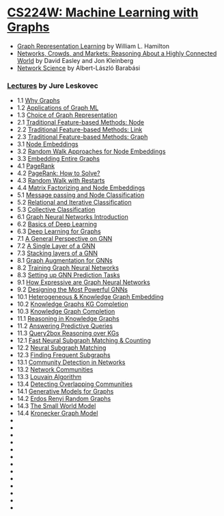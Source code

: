 # [CS224W: Machine Learning with Graphs](http://web.stanford.edu/class/cs224w/)

- [Graph Representation Learning](https://www.cs.mcgill.ca/~wlh/grl_book/) by William L. Hamilton
- [Networks, Crowds, and Markets: Reasoning About a Highly Connected World](http://www.cs.cornell.edu/home/kleinber/networks-book/) by David Easley and Jon Kleinberg
- [Network Science](http://networksciencebook.com/) by Albert-László Barabási

### [Lectures](https://www.youtube.com/user/stanfordonline/videos) by Jure Leskovec
- 1.1 [Why Graphs](https://www.youtube.com/watch?v=JAB_plj2rbA&pp=sAQA)
- 1.2 [Applications of Graph ML](https://www.youtube.com/watch?v=aBHC6xzx9YI&pp=sAQA)
- 1.3 [Choice of Graph Representation](https://www.youtube.com/watch?v=P-m1Qv6-8cI&pp=sAQA)
- 2.1 [Traditional Feature-based Methods: Node](https://www.youtube.com/watch?v=3IS7UhNMQ3U&pp=sAQA)
- 2.2 [Traditional Feature-based Methods: Link](https://www.youtube.com/watch?v=4dVwlE9jYxY&pp=sAQA)
- 2.3 [Traditional Feature-based Methods: Graph](https://www.youtube.com/watch?v=buzsHTa4Hgs&pp=sAQA)
- 3.1 [Node Embeddings](https://www.youtube.com/watch?v=rMq21iY61SE&pp=sAQA)
- 3.2 [Random Walk Approaches for Node Embeddings](https://www.youtube.com/watch?v=Xv0wRy66Big&pp=sAQA)
- 3.3 [Embedding Entire Graphs](https://www.youtube.com/watch?v=eliMLfJeu7A&pp=sAQA)
- 4.1 [PageRank](https://www.youtube.com/watch?v=TU0ankRcHmo&pp=sAQA)
- 4.2 [PageRank: How to Solve?](https://www.youtube.com/watch?v=rK2ZBmQHVVs&pp=sAQA)
- 4.3 [Random Walk with Restarts](https://www.youtube.com/watch?v=HbzQzUaJ_9I&pp=sAQA)
- 4.4 [Matrix Factorizing and Node Embeddings](https://www.youtube.com/watch?v=r12qJZZVtqc&pp=sAQA)
- 5.1 [Message passing and Node Classification](https://www.youtube.com/watch?v=6g9vtxUmfwM&pp=sAQA)
- 5.2 [Relational and Iterative Classification](https://www.youtube.com/watch?v=QUO-HQ44EDc&pp=sAQA)
- 5.3 [Collective Classification](https://www.youtube.com/watch?v=kh3I_UTtUOo&pp=sAQA)
- 6.1 [Graph Neural Networks Introduction](https://www.youtube.com/watch?v=F3PgltDzllc&pp=sAQA)
- 6.2 [Basics of Deep Learning](https://www.youtube.com/watch?v=tutlI9YzJ2g&pp=sAQA)
- 6.3 [Deep Learning for Graphs](https://www.youtube.com/watch?v=MH4yvtgAR-4&pp=sAQA)
- 7.1 [A General Perspective on GNN](https://www.youtube.com/watch?v=RU9uTa_-ZOw&pp=sAQA)
- 7.2 [A Single Layer of a GNN](https://www.youtube.com/watch?v=247Mkqj_wRM&pp=sAQA)
- 7.3 [Stacking layers of a GNN](https://www.youtube.com/watch?v=ew1cnUjRgl4&pp=sAQA)
- 8.1 [Graph Augmentation for GNNs](https://www.youtube.com/watch?v=1A6VoEkQnhQ&pp=sAQA)
- 8.2 [Training Graph Neural Networks](https://www.youtube.com/watch?v=eXIIH8YVxKI&pp=sAQA)
- 8.3 [Setting up GNN Prediction Tasks](https://www.youtube.com/watch?v=ewEW_EMzRuo&pp=sAQA)
- 9.1 [How Expressive are Graph Neural Networks](https://www.youtube.com/watch?v=5vMEgYbka0A&pp=sAQA)
- 9.2 [Designing the Most Powerful GNNs](https://www.youtube.com/watch?v=B5y47gWt3co&pp=sAQA)
- 10.1 [Heterogeneous & Knowledge Graph Embedding](https://www.youtube.com/watch?v=Rfkntma6ZUI&pp=sAQA)
- 10.2 [Knowledge Graphs KG Completion](https://www.youtube.com/watch?v=xop5tC9T5xM&pp=sAQA)
- 10.3 [Knowledge Graph Completion](https://www.youtube.com/watch?v=Xm5VrxZYhu4&pp=sAQA)
- 11.1 [Reasoning in Knowledge Graphs](https://www.youtube.com/watch?v=X9yl0pTP9fY&pp=sAQA)
- 11.2 [Answering Predictive Queries](https://www.youtube.com/watch?v=qaRIBNE-4Ho&pp=sAQA)
- 11.3 [Query2box Reasoning over KGs](https://www.youtube.com/watch?v=Nt66M2OsbCw&pp=sAQA)
- 12.1 [Fast Neural Subgraph Matching & Counting](https://www.youtube.com/watch?v=lRCDpfJoMiE&pp=sAQA)
- 12.2 [Neural Subgraph Matching](https://www.youtube.com/watch?v=4Ia5QzQ_QNI&pp=sAQA)
- 12.3 [Finding Frequent Subgraphs](https://www.youtube.com/watch?v=kUv4gY5e0hg&pp=sAQA)
- 13.1 [Community Detection in Networks](https://www.youtube.com/watch?v=KXi4ha79o3s&pp=sAQA)
- 13.2 [Network Communities](https://www.youtube.com/watch?v=mJQrtXZT5pw&pp=sAQA)
- 13.3 [Louvain Algorithm](https://www.youtube.com/watch?v=0zuiLBOIcsw&pp=sAQA)
- 13.4 [Detecting Overlapping Communities](https://www.youtube.com/watch?v=SHcVHrsgj8w&pp=sAQA)
- 14.1 [Generative Models for Graphs](https://www.youtube.com/watch?v=OhjXpYIo9h4&pp=sAQA)
- 14.2 [Erdos Renyi Random Graphs](https://www.youtube.com/watch?v=VC43S6Thwg0&pp=sAQA)
- 14.3 [The Small World Model](https://www.youtube.com/watch?v=ZrDpzzVWwFs&pp=sAQA)
- 14.4 [Kronecker Graph Model](https://www.youtube.com/watch?v=Xnpt8US31cQ&pp=sAQA)
- []()
- []()
- []()
- []()
- []()
- []()
- []()
- []()
- []()
- []()
- []()
- []()
- []()
